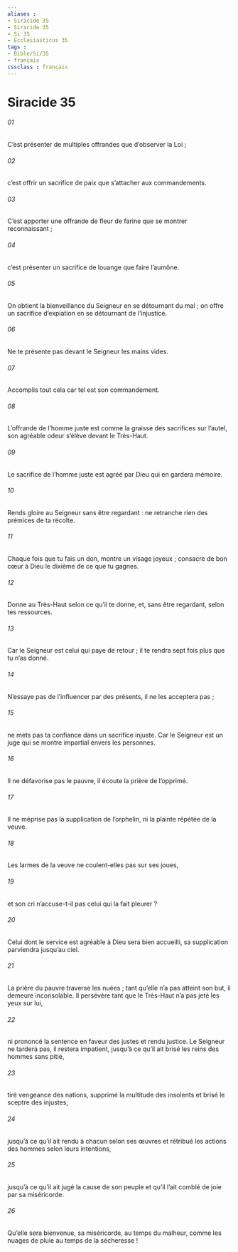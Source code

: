 ```yaml
---
aliases : 
- Siracide 35
- Siracide 35
- Si 35
- Ecclesiasticus 35
tags : 
- Bible/Si/35
- français
cssclass : français
---
```


# Siracide 35

###### 01
C’est présenter de multiples offrandes
que d’observer la Loi ;
###### 02
c’est offrir un sacrifice de paix
que s’attacher aux commandements.
###### 03
C’est apporter une offrande de fleur de farine
que se montrer reconnaissant ;
###### 04
c’est présenter un sacrifice de louange
que faire l’aumône.
###### 05
On obtient la bienveillance du Seigneur
en se détournant du mal ;
on offre un sacrifice d’expiation
en se détournant de l’injustice.
###### 06
Ne te présente pas devant le Seigneur les mains vides.
###### 07
Accomplis tout cela car tel est son commandement.
###### 08
L’offrande de l’homme juste
est comme la graisse des sacrifices sur l’autel,
son agréable odeur s’élève devant le Très-Haut.
###### 09
Le sacrifice de l’homme juste est agréé par Dieu
qui en gardera mémoire.
###### 10
Rends gloire au Seigneur sans être regardant :
ne retranche rien des prémices de ta récolte.
###### 11
Chaque fois que tu fais un don, montre un visage joyeux ;
consacre de bon cœur à Dieu le dixième de ce que tu gagnes.
###### 12
Donne au Très-Haut selon ce qu’il te donne,
et, sans être regardant, selon tes ressources.
###### 13
Car le Seigneur est celui qui paye de retour ;
il te rendra sept fois plus que tu n’as donné.
###### 14
N’essaye pas de l’influencer par des présents,
il ne les acceptera pas ;
###### 15
ne mets pas ta confiance dans un sacrifice injuste.
Car le Seigneur est un juge
qui se montre impartial envers les personnes.
###### 16
Il ne défavorise pas le pauvre,
il écoute la prière de l’opprimé.
###### 17
Il ne méprise pas la supplication de l’orphelin,
ni la plainte répétée de la veuve.
###### 18
Les larmes de la veuve ne coulent-elles pas sur ses joues,
###### 19
et son cri n’accuse-t-il pas celui qui la fait pleurer ?
###### 20
Celui dont le service est agréable à Dieu sera bien accueilli,
sa supplication parviendra jusqu’au ciel.
###### 21
La prière du pauvre traverse les nuées ;
tant qu’elle n’a pas atteint son but, il demeure inconsolable.
Il persévère tant que le Très-Haut n’a pas jeté les yeux sur lui,
###### 22
ni prononcé la sentence en faveur des justes et rendu justice.
Le Seigneur ne tardera pas,
il restera impatient,
jusqu’à ce qu’il ait brisé les reins des hommes sans pitié,
###### 23
tiré vengeance des nations,
supprimé la multitude des insolents
et brisé le sceptre des injustes,
###### 24
jusqu’à ce qu’il ait rendu à chacun selon ses œuvres
et rétribué les actions des hommes selon leurs intentions,
###### 25
jusqu’à ce qu’il ait jugé la cause de son peuple
et qu’il l’ait comblé de joie par sa miséricorde.
###### 26
Qu’elle sera bienvenue, sa miséricorde, au temps du malheur,
comme les nuages de pluie au temps de la sécheresse !
